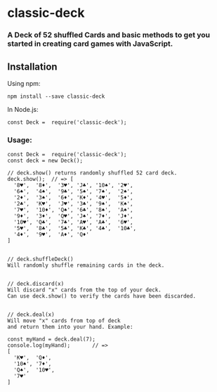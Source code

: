 # classic-deck
### A Deck of 52 shuffled Cards and basic methods to get you started in creating card games with JavaScript.

## Installation

Using npm:
```
npm install --save classic-deck
```
In Node.js:
```
const Deck =  require('classic-deck');
```

### Usage:
```
const Deck =  require('classic-deck');
const deck = new Deck();

// deck.show() returns randomly shuffled 52 card deck.
deck.show();  // => [
  '8♥️',  '8♦️',  '3♥️', 'J♣️', '10♠️', '2♥️',
  '6♠️',  '4♠️',  '9♣️', '5♠️', '7♠️',  '2♠️',
  '2♦️',  '3♠️',  '6♦️', 'K♦️', '4♥️',  '5♦️',
  '2♣️',  'K♥️',  'J♥️', '3♣️', '9♠️',  'K♠️',
  '7♥️',  '10♦️', 'Q♠️', '6♣️', '8♠️',  'A♠️',
  '9♦️',  '3♦️',  'Q♥️', 'J♠️', '7♦️',  'J♦️',
  '10♥️', 'Q♣️',  '7♣️', 'A♥️', 'A♣️',  '6♥️',
  '5♥️',  '8♣️',  '5♣️', 'K♣️', '4♣️',  '10♣️',
  '4♦️',  '9♥️',  'A♦️', 'Q♦️'
]


// deck.shuffleDeck() 
Will randomly shuffle remaining cards in the deck.


// deck.discard(x) 
Will discard "x" cards from the top of your deck.
Can use deck.show() to verify the cards have been discarded.


// deck.deal(x)
Will move "x" cards from top of deck
and return them into your hand. Example:

const myHand = deck.deal(7);
console.log(myHand);       // =>
[
  'K♥️',  'Q♦️',
  '10♠️', '7♦️',
  'Q♠️',  '10♥️',
  '7♥️'
]

```